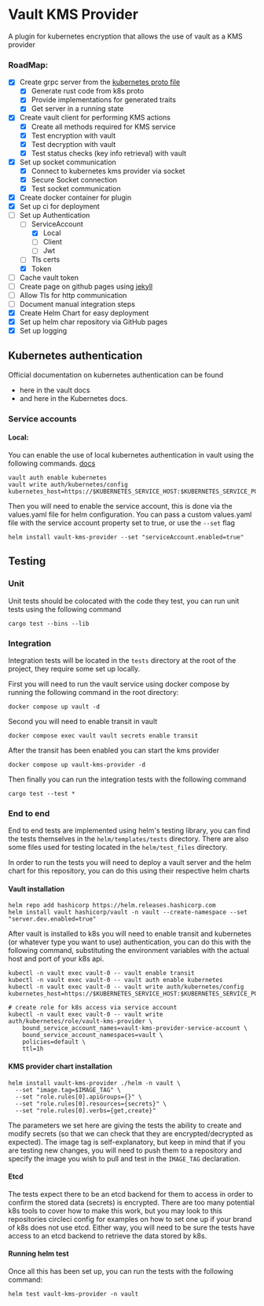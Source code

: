 # Vault KMS Provider

A plugin for kubernetes encryption that allows the use of vault as a KMS provider

### RoadMap:
  - [x] Create grpc server from the [kubernetes proto file](https://kubernetes.io/docs/tasks/administer-cluster/kms-provider/#developing-a-kms-plugin-gRPC-server-kms-v2)
    - [x] Generate rust code from k8s proto
    - [x] Provide implementations for generated traits
    - [x] Get server in a running state
  - [x] Create vault client for performing KMS actions
    - [x] Create all methods required for KMS service
    - [x] Test encryption with vault
    - [x] Test decryption with vault
    - [x] Test status checks (key info retrieval) with vault
  - [x] Set up socket communication
    - [x] Connect to kubernetes kms provider via socket
    - [x] Secure Socket connection
    - [x] Test socket communication
  - [x] Create docker container for plugin
  - [x] Set up ci for deployment
  - [ ] Set up Authentication
    - [ ] ServiceAccount
      - [x] Local
      - [ ] Client
      - [ ] Jwt
    - [ ] Tls certs
    - [x] Token
  - [ ] Cache vault token
  - [ ] Create page on github pages using [jekyll](https://jekyllrb.com/)
  - [ ] Allow Tls for http communication
  - [ ] Document manual integration steps
  - [x] Create Helm Chart for easy deployment
  - [x] Set up helm char repository via GitHub pages
  - [x] Set up logging

## Kubernetes authentication

Official documentation on kubernetes authentication can be found 
- here in the vault docs 
- and here in the Kubernetes docs.

### Service accounts

#### Local:

You can enable the use of local kubernetes authentication in vault using the following commands. [docs](https://developer.hashicorp.com/vault/docs/auth/kubernetes#use-local-service-account-token-as-the-reviewer-jwt)
```shell
vault auth enable kubernetes
vault write auth/kubernetes/config kubernetes_host=https://$KUBERNETES_SERVICE_HOST:$KUBERNETES_SERVICE_PORT
```

Then you will need to enable the service account, this is done via the values.yaml file for helm configuration. You can pass a custom values.yaml file with the service account property set to true, or use the `--set` flag
```shell
helm install vault-kms-provider --set "serviceAccount.enabled=true"
```

## Testing

### Unit
Unit tests should be colocated with the code they test, you can run unit tests using the following command
```shell
cargo test --bins --lib
```

### Integration
Integration tests will be located in the `tests` directory at the root of the project, they require some set up locally.

First you will need to run the vault service using docker compose by running the following command in the root directory:
```shell
docker compose up vault -d
```

Second you will need to enable transit in vault
```shell
docker compose exec vault vault secrets enable transit
```

After the transit has been enabled you can start the kms provider
```shell
docker compose up vault-kms-provider -d
```

Then finally you can run the integration tests with the following command
```shell
cargo test --test *
```

### End to end
End to end tests are implemented using helm's testing library, you can find the tests themselves in the `helm/templates/tests` directory. There are also some files used for testing located in the `helm/test_files` directory.

In order to run the tests you will need to deploy a vault server and the helm chart for this repository, you can do this using their respective helm charts

#### Vault installation

```shell
helm repo add hashicorp https://helm.releases.hashicorp.com
helm install vault hashicorp/vault -n vault --create-namespace --set "server.dev.enabled=true"
```

After vault is installed to k8s you will need to enable transit and kubernetes (or whatever type you want to use) authentication, you can do this with the following command, substituting the environment variables with the actual host and port of your k8s api.

```shell
kubectl -n vault exec vault-0 -- vault enable transit
kubectl -n vault exec vault-0 -- vault auth enable kubernetes
kubectl -n vault exec vault-0 -- vault write auth/kubernetes/config kubernetes_host=https://$KUBERNETES_SERVICE_HOST:$KUBERNETES_SERVICE_PORT

# create role for k8s access via service account
kubectl -n vault exec vault-0 -- vault write auth/kubernetes/role/vault-kms-provider \
    bound_service_account_names=vault-kms-provider-service-account \
    bound_service_account_namespaces=vault \
    policies=default \
    ttl=1h
```

#### KMS provider chart installation
```shell
helm install vault-kms-provider ./helm -n vault \
  --set "image.tag=$IMAGE_TAG" \
  --set "role.rules[0].apiGroups={}" \
  --set "role.rules[0].resources={secrets}" \
  --set "role.rules[0].verbs={get,create}"
```
The parameters we set here are giving the tests the ability to create and modify secrets (so that we can check that they are encrypted/decrypted as expected). The image tag is self-explanatory, but keep in mind that if you are testing new changes, you will need to push them to a repository and specify the image you wish to pull and test in the `IMAGE_TAG` declaration.

#### Etcd
The tests expect there to be an etcd backend for them to access in order to confirm the stored data (secrets) is encrypted. There are too many potential k8s tools to cover how to make this work, but you may look to this repositories circleci config for examples on how to set one up if your brand of k8s does not use etcd. Either way, you will need to be sure the tests have access to an etcd backend to retrieve the data stored by k8s.

#### Running helm test

Once all this has been set up, you can run the tests with the following command:
```shell
helm test vault-kms-provider -n vault
```
